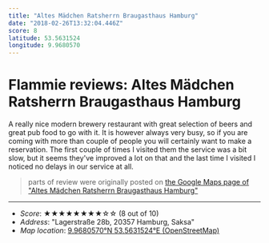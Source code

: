 ```yaml
---
title: "Altes Mädchen Ratsherrn Braugasthaus Hamburg"
date: "2018-02-26T13:32:04.446Z"
score: 8
latitude: 53.5631524
longitude: 9.9680570
---
```

# Flammie reviews: Altes Mädchen Ratsherrn Braugasthaus Hamburg

A really nice modern brewery restaurant with great selection of beers
and great pub food to go with it. It is however always very busy, so if
you are coming with more than couple of people you will certainly want to
make a reservation. The first couple of times I visited them the service
was a bit slow, but it seems they've improved a lot on that and the last
time I visited  I noticed no delays in our service at all.

> parts of review were originally posted on [the Google Maps page of
  "Altes Mädchen Ratsherrn Braugasthaus Hamburg"](https://www.google.com/maps/place//data=!4m2!3m1!1s0x0:0xca9f38183de31d52)
* * *
- *Score*: ★★★★★★★★☆☆ (8 out of 10)
- *Address*: "Lagerstraße 28b, 20357 Hamburg, Saksa"
- *Map location*: [9.9680570°N 53.5631524°E (OpenStreetMap)](https://www.openstreetmap.org/?mlat=53.5631524&mlon=9.9680570&zoom=12)
